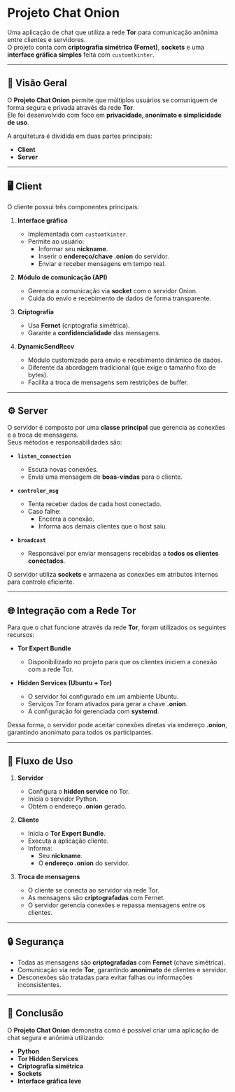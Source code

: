 # Projeto Chat Onion

Uma aplicação de chat que utiliza a rede **Tor** para comunicação anônima entre clientes e servidores.  
O projeto conta com **criptografia simétrica (Fernet)**, **sockets** e uma **interface gráfica simples** feita com `customtkinter`.

---

## 📌 Visão Geral

O **Projeto Chat Onion** permite que múltiplos usuários se comuniquem de forma segura e privada através da rede **Tor**.  
Ele foi desenvolvido com foco em **privacidade, anonimato e simplicidade de uso**.

A arquitetura é dividida em duas partes principais:

- **Client**
- **Server**

---

## 🖥️ Client

O cliente possui três componentes principais:

1. **Interface gráfica**  
   - Implementada com `customtkinter`.
   - Permite ao usuário:
     - Informar seu **nickname**.
     - Inserir o **endereço/chave .onion** do servidor.
     - Enviar e receber mensagens em tempo real.

2. **Módulo de comunicação (API)**  
   - Gerencia a comunicação via **socket** com o servidor Onion.
   - Cuida do envio e recebimento de dados de forma transparente.

3. **Criptografia**  
   - Usa **Fernet** (criptografia simétrica).
   - Garante a **confidencialidade** das mensagens.

4. **DynamicSendRecv**  
   - Módulo customizado para envio e recebimento dinâmico de dados.
   - Diferente da abordagem tradicional (que exige o tamanho fixo de bytes).
   - Facilita a troca de mensagens sem restrições de buffer.

---

## ⚙️ Server

O servidor é composto por uma **classe principal** que gerencia as conexões e a troca de mensagens.  
Seus métodos e responsabilidades são:

- **`listen_connection`**  
  - Escuta novas conexões.  
  - Envia uma mensagem de **boas-vindas** para o cliente.

- **`controler_msg`**  
  - Tenta receber dados de cada host conectado.  
  - Caso falhe:
    - Encerra a conexão.
    - Informa aos demais clientes que o host saiu.

- **`broadcast`**  
  - Responsável por enviar mensagens recebidas a **todos os clientes conectados**.

O servidor utiliza **sockets** e armazena as conexões em atributos internos para controle eficiente.

---

## 🌐 Integração com a Rede Tor

Para que o chat funcione através da rede **Tor**, foram utilizados os seguintes recursos:

- **Tor Expert Bundle**  
  - Disponibilizado no projeto para que os clientes iniciem a conexão com a rede Tor.  

- **Hidden Services (Ubuntu + Tor)**  
  - O servidor foi configurado em um ambiente Ubuntu.
  - Serviços Tor foram ativados para gerar a chave **.onion**.
  - A configuração foi gerenciada com **systemd**.

Dessa forma, o servidor pode aceitar conexões diretas via endereço **.onion**, garantindo anonimato para todos os participantes.

---

## 🚀 Fluxo de Uso

1. **Servidor**  
   - Configura o **hidden service** no Tor.  
   - Inicia o servidor Python.  
   - Obtém o endereço **.onion** gerado.

2. **Cliente**  
   - Inicia o **Tor Expert Bundle**.  
   - Executa a aplicação cliente.  
   - Informa:
     - Seu **nickname**.
     - O **endereço .onion** do servidor.  

3. **Troca de mensagens**  
   - O cliente se conecta ao servidor via rede Tor.  
   - As mensagens são **criptografadas** com Fernet.  
   - O servidor gerencia conexões e repassa mensagens entre os clientes.  

---

## 🔒 Segurança

- Todas as mensagens são **criptografadas** com **Fernet** (chave simétrica).  
- Comunicação via rede **Tor**, garantindo **anonimato** de clientes e servidor.  
- Desconexões são tratadas para evitar falhas ou informações inconsistentes.  

---

## 📜 Conclusão

O **Projeto Chat Onion** demonstra como é possível criar uma aplicação de chat segura e anônima utilizando:
- **Python**  
- **Tor Hidden Services**  
- **Criptografia simétrica**  
- **Sockets**  
- **Interface gráfica leve**  

